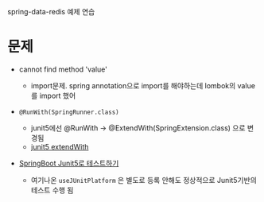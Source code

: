 spring-data-redis 예제 연습


# 문제
- cannot find method 'value'
    - import문제. spring annotation으로 import를 해야하는데 lombok의 value를 import 했어
    
- `@RunWith(SpringRunner.class)`
    - junit5에선 @RunWith -> @ExtendWith(SpringExtension.class) 으로 변경됨
    - [junit5 extendWith](https://www.baeldung.com/junit-5-runwith)
    
- [SpringBoot Junit5로 테스트하기](https://java.ihoney.pe.kr/525)
    - 여기나온 `useJUnitPlatform` 은 별도로 등록 안해도 정상적으로 Junit5기반의 테스트 수행 됨    
